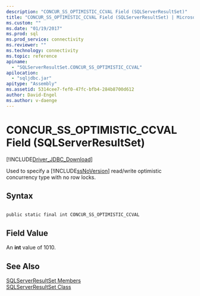 ```yaml
---
description: "CONCUR_SS_OPTIMISTIC_CCVAL Field (SQLServerResultSet)"
title: "CONCUR_SS_OPTIMISTIC_CCVAL Field (SQLServerResultSet) | Microsoft Docs"
ms.custom: ""
ms.date: "01/19/2017"
ms.prod: sql
ms.prod_service: connectivity
ms.reviewer: ""
ms.technology: connectivity
ms.topic: reference
apiname: 
  - "SQLServerResultSet.CONCUR_SS_OPTIMISTIC_CCVAL"
apilocation: 
  - "sqljdbc.jar"
apitype: "Assembly"
ms.assetid: 5314cee7-fef0-47fc-bfb4-284b8700d612
author: David-Engel
ms.author: v-daenge
---
```

# CONCUR_SS_OPTIMISTIC_CCVAL Field (SQLServerResultSet)
[!INCLUDE[Driver_JDBC_Download](../../../includes/driver_jdbc_download.md)]

  Used to specify a [!INCLUDE[ssNoVersion](../../../includes/ssnoversion-md.md)] read/write optimistic concurrency type with no row locks.  
  
## Syntax  
  
```  
  
public static final int CONCUR_SS_OPTIMISTIC_CCVAL  
```  
  
## Field Value  
 An **int** value of 1010.  
  
## See Also  
 [SQLServerResultSet Members](../../../connect/jdbc/reference/sqlserverresultset-members.md)   
 [SQLServerResultSet Class](../../../connect/jdbc/reference/sqlserverresultset-class.md)  
  
  
